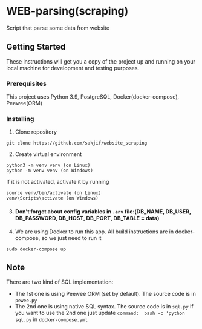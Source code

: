 # WEB-parsing(scraping)

Script that parse some data from website

## Getting Started

These instructions will get you a copy of the project up and running on your local machine for development and testing purposes.

### Prerequisites

This project uses Python 3.9, PostgreSQL, Docker(docker-compose), Peewee(ORM)

### Installing

1. Clone repository

```
git clone https://github.com/sakjif/website_scraping
```

2. Create virtual environment

```
python3 -m venv venv (on Linux)
python -m venv venv (on Windows)
```

If it is not activated, activate it by running

```
source venv/bin/activate (on Linux)
venv\Scripts\activate (on Windows)
```
3. #### Don't forget about config variables in ```.env``` file:(DB_NAME, DB_USER, DB_PASSWORD, DB_HOST, DB_PORT, DB_TABLE = data)


4. We are using Docker to run this app. All build instructions are in docker-compose, 
so we just need to run it

```
sudo docker-compose up
```

   
## Note

There are two kind of SQL implementation:
- The 1st one is using Peewee ORM (set by default). The source code is in ```pewee.py```
- The 2nd one is using native SQL syntax. The source code is in ```sql.py```
If you want to use the 2nd one just update ```command:  bash -c 'python sql.py``` in ```docker-compose.yml```

